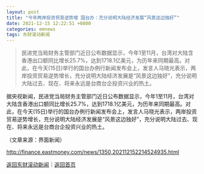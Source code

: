 ```yaml
---
layout: post
title: "今年两岸投资贸易逆势增 国台办：充分说明大陆经济发展“风景这边独好”"
date: 2021-12-15 12:22:51 +0800
categories: emnews
tags: 东财滚动新闻
---
```

> 民进党当局财务主管部门近日公布数据显示，今年1至11月，台湾对大陆含香港出口额同比增长25.7%，达到1718.1亿美元，为历年来同期最高。对此，在今天(15日)举行的国台办例行新闻发布会上，发言人马晓光表示，两岸投资贸易逆势增长，充分说明大陆经济发展是“风景这边独好”，充分说明大陆过去、现在、将来永远是台商台企投资兴业的热土。

<p>据央视新闻，民进党当局财务主管部门近日公布数据显示，今年1至11月，台湾对大陆含香港出口额同比增长25.7%，达到1718.1亿美元，为历年来同期最高。对此，在今天(15日)举行的国台办例行新闻发布会上，发言人马晓光表示，两岸投资贸易逆势增长，充分说明大陆经济发展是“风景这边独好”，充分说明大陆过去、现在、将来永远是台商台企投资兴业的热土。</p><p class="em_media">（文章来源：界面新闻）</p>

<http://finance.eastmoney.com/news/1350,202112152214524935.html>

[返回东财滚动新闻](//finews.withounder.com/emnews/)｜[返回首页](//finews.withounder.com/)